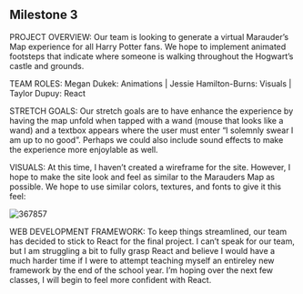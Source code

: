 
## Milestone 3

PROJECT OVERVIEW: Our team is looking to generate a virtual Marauder’s Map experience for all Harry Potter fans. We hope to implement animated footsteps that indicate where someone is walking throughout the Hogwart’s castle and grounds.  

TEAM ROLES: Megan Dukek: Animations | Jessie Hamilton-Burns: Visuals | Taylor Dupuy: React

STRETCH GOALS: Our stretch goals are to have enhance the experience by having the map unfold when tapped with a wand (mouse that looks like a wand) and a textbox appears where the user must enter “I solemnly swear I am up to no good”. Perhaps we could also include sound effects to make the experience more enjoylable as well.

VISUALS: At this time, I haven’t created a wireframe for the site. However, I hope to make the site look and feel as similar to the Marauders Map as possible. We hope to use similar colors, textures, and fonts to give it this feel: 

![367857](https://user-images.githubusercontent.com/89480750/201953413-d68690a5-7807-44ba-86bc-abfe15c01850.jpg)

WEB DEVELOPMENT FRAMEWORK: To keep things streamlined, our team has decided to stick to React for the final project. I can’t speak for our team, but I am struggling a bit to fully grasp React and believe I would have a much harder time if I were to attempt teaching myself an entireley new framework by the end of the school year. I’m hoping over the next few classes, I will begin to feel more confident with React.
